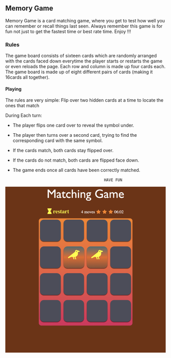 ## Memory Game

Memory Game is a card matching game, where you get to test how well you can remember or recall things last seen. Always remember this game is for fun not just to get the fastest time or best rate time. Enjoy !!!

### Rules
The game board consists of sixteen cards which are randomly arranged with the cards faced down everytime the player starts or restarts the game or even reloads the page. Each row and column is made up four cards each. The game board  is made up of eight different pairs of cards (making it 16cards all together). 

#### Playing

The rules are very simple:
  Flip over two hidden cards at a time to locate the ones that match

During Each turn:

* The player flips one card over to reveal the symbol under.
* The player then turns over a second card, trying to find the corresponding card with the same symbol.
* If the cards match, both cards stay flipped over.
* If the cards do not match, both cards are flipped face down.
* The game ends once all cards have been correctly matched.


                                              HAVE FUN
![Memory game](images/memory-game-screenshot.png)  

